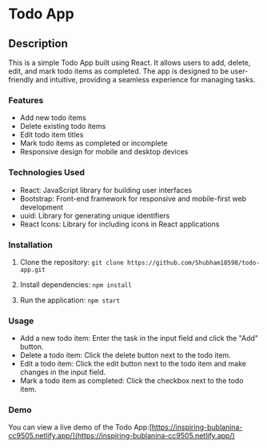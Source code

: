 # Todo App

## Description

This is a simple Todo App built using React. It allows users to add, delete, edit, and mark todo items as completed. The app is designed to be user-friendly and intuitive, providing a seamless experience for managing tasks.

### Features

- Add new todo items
- Delete existing todo items
- Edit todo item titles
- Mark todo items as completed or incomplete
- Responsive design for mobile and desktop devices


### Technologies Used

- React: JavaScript library for building user interfaces
- Bootstrap: Front-end framework for responsive and mobile-first web development
- uuid: Library for generating unique identifiers
- React Icons: Library for including icons in React applications

### Installation

1. Clone the repository: `git clone https://github.com/Shubham18598/todo-app.git`

2. Install dependencies: `npm install`

1. Run the application: `npm start`


### Usage

- Add a new todo item: Enter the task in the input field and click the "Add" button.
- Delete a todo item: Click the delete button next to the todo item.
- Edit a todo item: Click the edit button next to the todo item and make changes in the input field.
- Mark a todo item as completed: Click the checkbox next to the todo item.

### Demo

You can view a live demo of the Todo App:[https://inspiring-bublanina-cc9505.netlify.app/](https://inspiring-bublanina-cc9505.netlify.app/)


